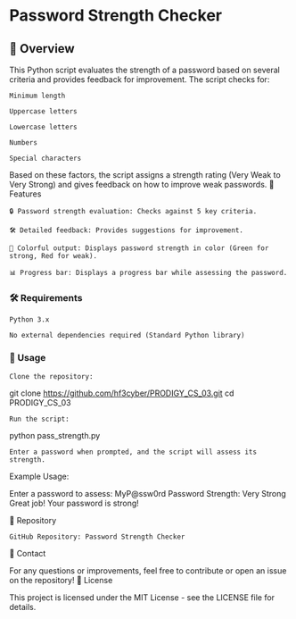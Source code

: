 # Password Strength Checker
## 📌 Overview

  This Python script evaluates the strength of a password based on several criteria and provides feedback for improvement. The script checks for:

    Minimum length

    Uppercase letters

    Lowercase letters

    Numbers

    Special characters

Based on these factors, the script assigns a strength rating (Very Weak to Very Strong) and gives feedback on how to improve weak passwords.
🚀 Features

    🔒 Password strength evaluation: Checks against 5 key criteria.

    🛠️ Detailed feedback: Provides suggestions for improvement.

    🎨 Colorful output: Displays password strength in color (Green for strong, Red for weak).

    📊 Progress bar: Displays a progress bar while assessing the password.

### 🛠️ Requirements

    Python 3.x

    No external dependencies required (Standard Python library)

### 📜 Usage

    Clone the repository:

git clone https://github.com/hf3cyber/PRODIGY_CS_03.git
cd PRODIGY_CS_03

    Run the script:

python pass_strength.py

    Enter a password when prompted, and the script will assess its strength.

Example Usage:

Enter a password to assess: MyP@ssw0rd
Password Strength: Very Strong
Great job! Your password is strong!

📂 Repository

    GitHub Repository: Password Strength Checker

📧 Contact

For any questions or improvements, feel free to contribute or open an issue on the repository!
📝 License

This project is licensed under the MIT License - see the LICENSE file for details.
